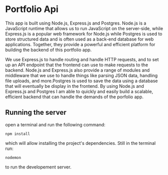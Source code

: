 # Portfolio Api

This app is built using Node.js, Express.js and Postgres. Node.js is a JavaScript runtime that allows us to run JavaScript on the server-side, while
Express.js is a popular web framework for Node.js while Postgres is used to store structured data and is often used as a back-end database for web
applications. Together, they provide a powerful and efficient platform for building the backend of this portfolio app.

We use Express.js to handle routing and handle HTTP requests, and to set up an API endpoint that the frontend can use to make requests to the backend.
Node.js and Express.js also provide a range of modules and middleware that we use to handle things like parsing JSON data, handling file uploads, and
more.Postgres is used to save the data using a database that will eventually be display in the frontend. By using Node.js and Express.js and Postgres
I am able to quickly and easily build a scalable, efficient backend that can handle the demands of the porfolio app.

## Running the server

open a terminal and run the following command:

```
npm install
```

which will allow installing the project's dependencies. Still in the terminal run:

```
nodemon
```

to run the developement server.
